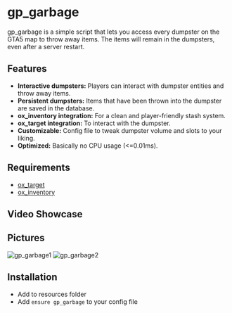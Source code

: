 # gp_garbage
gp_garbage is a simple script that lets you access every dumpster on the GTA5 map to throw away items. The items will remain in the dumpsters, even after a server restart.

## Features
- **Interactive dumpsters:** Players can interact with dumpster entities and throw away items.
- **Persistent dumpsters:** Items that have been thrown into the dumpster are saved in the database.
- **ox_inventory integration:** For a clean and player-friendly stash system.
- **ox_target integration:** To interact with the dumpster.
- **Customizable:** Config file to tweak dumpster volume and slots to your liking.
- **Optimized:** Basically no CPU usage (<=0.01ms).


## Requirements
- [ox_target](https://github.com/overextended/ox_target)
- [ox_inventory](https://github.com/overextended/ox_inventory)

## Video Showcase


## Pictures
![gp_garbage1](https://github.com/user-attachments/assets/b58e3de9-a0c9-400c-ae4d-83197592ef0c)
![gp_garbage2](https://github.com/user-attachments/assets/1772792b-efb1-4e56-a52f-d6df56a1377b)


## Installation
- Add to resources folder
- Add `ensure gp_garbage` to your config file
